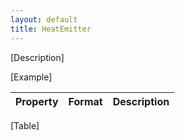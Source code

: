 ```yaml
---
layout: default
title: HeatEmitter
---
```


[Description]

[Example]

|Property|Format|Description|
|--------|------|-----------|
[Table]

